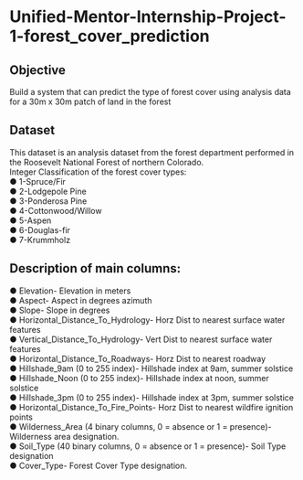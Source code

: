 # Unified-Mentor-Internship-Project-1-forest_cover_prediction

##  Objective
 Build a system that can predict the type of forest cover using analysis data for a 30m x 30m
 patch of land in the forest
 
## Dataset
 This dataset is an analysis dataset from the forest department performed in the Roosevelt
 National Forest of northern Colorado.<br>
 Integer Classification of the forest cover types:<br>
 ● 1-Spruce/Fir<br>
 ● 2-Lodgepole Pine<br>
 ● 3-Ponderosa Pine<br>
 ● 4-Cottonwood/Willow<br>
 ● 5-Aspen<br>
 ● 6-Douglas-fir<br>
 ● 7-Krummholz<br>
 
## Description of main columns:
 ● Elevation- Elevation in meters<br>
 ● Aspect- Aspect in degrees azimuth<br>
 ● Slope- Slope in degrees<br>
 ● Horizontal_Distance_To_Hydrology- Horz Dist to nearest surface water features<br>
 ● Vertical_Distance_To_Hydrology- Vert Dist to nearest surface water features<br>
 ● Horizontal_Distance_To_Roadways- Horz Dist to nearest roadway<br>
 ● Hillshade_9am (0 to 255 index)- Hillshade index at 9am, summer solstice<br>
 ● Hillshade_Noon (0 to 255 index)- Hillshade index at noon, summer solstice<br>
 ● Hillshade_3pm (0 to 255 index)- Hillshade index at 3pm, summer solstice<br>
 ● Horizontal_Distance_To_Fire_Points- Horz Dist to nearest wildfire ignition points<br>
 ● Wilderness_Area (4 binary columns, 0 = absence or 1 = presence)- Wilderness area
 designation.<br>
 ● Soil_Type (40 binary columns, 0 = absence or 1 = presence)- Soil Type designation<br>
 ● Cover_Type- Forest Cover Type designation.
